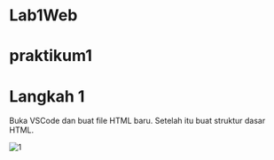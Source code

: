 # Lab1Web
# praktikum1

# Langkah 1

Buka VSCode dan buat file HTML baru. Setelah itu buat struktur dasar HTML.

<!DOCTYPE html>
<html>
<head>
    <title>Tag HTML Dasar</title>
</head>
<body>

</body>
</html>


![1](https://user-images.githubusercontent.com/81818405/113481627-bd939a00-94c4-11eb-8bd6-28308ac3baee.PNG)

